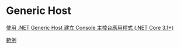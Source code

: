 # Generic Host


[使用 .NET Generic Host 建立 Console 主控台應用程式 (.NET Core 3.1+)](https://blog.miniasp.com/post/2020/12/08/NET-Generic-Host-Build-Console-App)

[範例](../../Nuget%20Packages/Microsoft.Extensions.Hosting/Console%20範例.md)